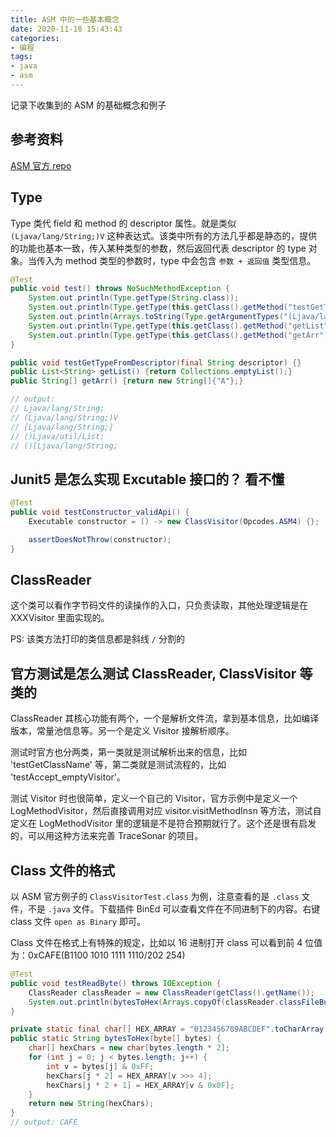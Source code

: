 ```yaml
---
title: ASM 中的一些基本概念
date: 2020-11-18 15:43:43
categories:
- 编程
tags:
- java
- asm
---
```


记录下收集到的 ASM 的基础概念和例子

## 参考资料

[ASM 官方 repo](https://gitlab.ow2.org/asm/asm/-/blob/master/asm/src/test/java/org/objectweb/asm/TypeTest.java)

## Type

Type 类代 field 和 method 的 descriptor 属性。就是类似 `(Ljava/lang/String;)V` 这种表达式。该类中所有的方法几乎都是静态的，提供的功能也基本一致，传入某种类型的参数，然后返回代表 descriptor 的 type 对象。当传入为 method 类型的参数时，type 中会包含 `参数 + 返回值` 类型信息。

```java
@Test
public void test() throws NoSuchMethodException {
    System.out.println(Type.getType(String.class));
    System.out.println(Type.getType(this.getClass().getMethod("testGetTypeFromDescriptor", String.class)));
    System.out.println(Arrays.toString(Type.getArgumentTypes("(Ljava/lang/String;)V")));
    System.out.println(Type.getType(this.getClass().getMethod("getList")));
    System.out.println(Type.getType(this.getClass().getMethod("getArr")));
}

public void testGetTypeFromDescriptor(final String descriptor) {}
public List<String> getList() {return Collections.emptyList();}
public String[] getArr() {return new String[]{"A"};}

// output:
// Ljava/lang/String;
// (Ljava/lang/String;)V
// [Ljava/lang/String;]
// ()Ljava/util/List;
// ()[Ljava/lang/String;
```

## Junit5 是怎么实现 Excutable 接口的？ 看不懂

```java
@Test
public void testConstructor_validApi() {
    Executable constructor = () -> new ClassVisitor(Opcodes.ASM4) {};

    assertDoesNotThrow(constructor);
}
```

## ClassReader

这个类可以看作字节码文件的读操作的入口，只负责读取，其他处理逻辑是在 XXXVisitor 里面实现的。

PS: 该类方法打印的类信息都是斜线 `/` 分割的

## 官方测试是怎么测试 ClassReader, ClassVisitor 等类的

ClassReader 其核心功能有两个，一个是解析文件流，拿到基本信息，比如编译版本，常量池信息等。另一个是定义 Visitor 接解析顺序。

测试时官方也分两类，第一类就是测试解析出来的信息，比如 'testGetClassName' 等，第二类就是测试流程的，比如 'testAccept_emptyVisitor'。

测试 Visitor 时也很简单，定义一个自己的 Visitor，官方示例中是定义一个 LogMethodVisitor，然后直接调用对应 visitor.visitMethodInsn 等方法，测试自定义在 LogMethodVisitor 里的逻辑是不是符合预期就行了。这个还是很有启发的，可以用这种方法来完善 TraceSonar 的项目。

## Class 文件的格式

以 ASM 官方例子的 `ClassVisitorTest.class` 为例，注意查看的是 `.class` 文件，不是 `.java` 文件。下载插件 BinEd 可以查看文件在不同进制下的内容。右键 class 文件 `open as Binary` 即可。

Class 文件在格式上有特殊的规定，比如以 16 进制打开 class 可以看到前 4 位值为：0xCAFE(B1100 1010 1111 1110/202 254)

```java
@Test
public void testReadByte() throws IOException {
    ClassReader classReader = new ClassReader(getClass().getName());
    System.out.println(bytesToHex(Arrays.copyOf(classReader.classFileBuffer, 2)));
}

private static final char[] HEX_ARRAY = "0123456789ABCDEF".toCharArray();
public static String bytesToHex(byte[] bytes) {
    char[] hexChars = new char[bytes.length * 2];
    for (int j = 0; j < bytes.length; j++) {
        int v = bytes[j] & 0xFF;
        hexChars[j * 2] = HEX_ARRAY[v >>> 4];
        hexChars[j * 2 + 1] = HEX_ARRAY[v & 0x0F];
    }
    return new String(hexChars);
}
// output: CAFE
```